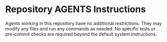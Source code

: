 # Repository AGENTS Instructions

Agents working in this repository have no additional restrictions.
They may modify any files and run any commands as needed.
No specific tests or pre-commit checks are required beyond the default
system instructions.
